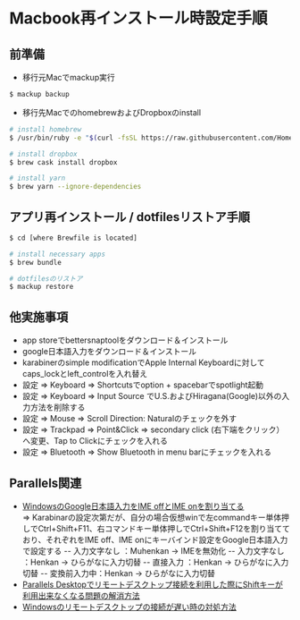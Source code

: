 # Macbook再インストール時設定手順

## 前準備
- 移行元Macでmackup実行
``` bash
$ mackup backup
```

- 移行先MacでのhomebrewおよびDropboxのinstall
``` bash
# install homebrew
$ /usr/bin/ruby -e "$(curl -fsSL https://raw.githubusercontent.com/Homebrew/install/master/install)"

# install dropbox
$ brew cask install dropbox

# install yarn
$ brew yarn --ignore-dependencies
```

## アプリ再インストール / dotfilesリストア手順
``` bash
$ cd [where Brewfile is located]

# install necessary apps
$ brew bundle

# dotfilesのリストア
$ mackup restore
```

## 他実施事項
- app storeでbettersnaptoolをダウンロード＆インストール
- google日本語入力をダウンロード＆インストール
- karabinerのsimple modificationでApple Internal Keyboardに対してcaps_lockとleft_controlを入れ替え
- 設定 => Keyboard => Shortcutsでoption + spacebarでspotlight起動
- 設定 => Keyboard => Input Source でU.S.およびHiragana(Google)以外の入力方法を削除する
- 設定 => Mouse => Scroll Direction: Naturalのチェックを外す
- 設定 => Trackpad => Point&Click => secondary click (右下端をクリック）へ変更、Tap to Clickにチェックを入れる
- 設定 => Bluetooth => Show Bluetooth in menu barにチェックを入れる

## Parallels関連
- [WindowsのGoogle日本語入力をIME offとIME onを割り当てる](https://www.teradas.net/archives/2927/)  
 => Karabinarの設定次第だが、自分の場合仮想winで左commandキー単体押しでCtrl+Shift+F11、右コマンドキー単体押しでCtrl+Shift+F12を割り当てており、それぞれをIME off、IME onにキーバインド設定をGoogle日本語入力で設定する
-- 入力文字なし ：Muhenkan → IMEを無効化
-- 入力文字なし ：Henkan → ひらがなに入力切替
-- 直接入力 ：Henkan → ひらがなに入力切替
-- 変換前入力中：Henkan → ひらがなに入力切替
- [Parallels Desktopでリモートデスクトップ接続を利用した際にShiftキーが利用出来なくなる問題の解消方法](https://webnetforce.net/parallels-desktop-not-work-shift-key/)
- [Windowsのリモートデスクトップの接続が遅い時の対処方法](https://engineer-world.duckdns.org/2016/08/26/post-457/)




 

